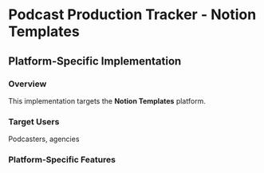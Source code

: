 # Podcast Production Tracker - Notion Templates

## Platform-Specific Implementation

### Overview
This implementation targets the **Notion Templates** platform.

### Target Users
Podcasters, agencies

### Platform-Specific Features

